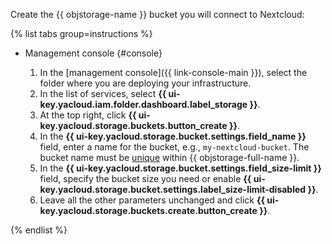 Create the {{ objstorage-name }} bucket you will connect to Nextcloud:

{% list tabs group=instructions %}

- Management console {#console}

  1. In the [management console]({{ link-console-main }}), select the folder where you are deploying your infrastructure.
  1. In the list of services, select **{{ ui-key.yacloud.iam.folder.dashboard.label_storage }}**.
  1. At the top right, click **{{ ui-key.yacloud.storage.buckets.button_create }}**.
  1. In the **{{ ui-key.yacloud.storage.bucket.settings.field_name }}** field, enter a name for the bucket, e.g., `my-nextcloud-bucket`. The bucket name must be [unique](../../../storage/concepts/bucket.md#naming) within {{ objstorage-full-name }}.
  1. In the **{{ ui-key.yacloud.storage.bucket.settings.field_size-limit }}** field, specify the bucket size you need or enable **{{ ui-key.yacloud.storage.bucket.settings.label_size-limit-disabled }}**.
  1. Leave all the other parameters unchanged and click **{{ ui-key.yacloud.storage.buckets.create.button_create }}**.

{% endlist %}